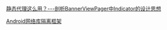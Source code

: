 [静态代理这么用？---剖析BannerViewPager中Indicator的设计思想](https://juejin.im/post/5dda0b6d518825731f569a8c)

[Android网络库隔离框架](https://juejin.im/post/5dd00e7ff265da0bb1192e92)

